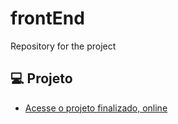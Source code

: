 # frontEnd
Repository for the project

## 💻 Projeto

- [Acesse o projeto finalizado, online](https://project-be.github.io/frontEnd/)

